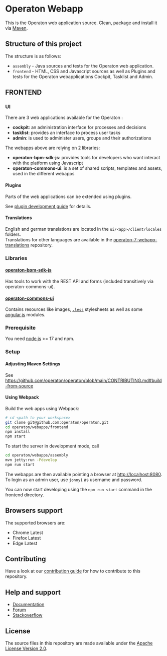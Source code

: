 # Operaton Webapp

This is the Operaton web application source.
Clean, package and install it via [Maven](https://maven.apache.org/).

## Structure of this project

The structure is as follows:

- `assembly` - Java sources and tests for the Operaton web application.
- `frontend` - HTML, CSS and Javascript sources as well as Plugins and tests for the Operaton webapplications Cockpit, Tasklist and Admin.

## FRONTEND

### UI

There are 3 web applications available for the Operaton :

- **cockpit**: an administration interface for processes and decisions
- **tasklist**: provides an interface to process user tasks
- **admin**: is used to administer users, groups and their authorizations

The webapps above are relying on 2 libraries:

- **operaton-bpm-sdk-js**: provides tools for developers who want interact with the platform using Javascript
- **operaton-commons-ui**: is a set of shared scripts, templates and assets, used in the different webapps

#### Plugins

Parts of the web applications can be extended using plugins.

See [plugin development guide](https://docs.operaton.org/latest/real-life/how-to/#cockpit-how-to-develop-a-cockpit-plugin) for details.

#### Translations

English and german translations are located in the `ui/<app>/client/locales` folders.  
Translations for other languages are available in the [operaton-7-webapp-translations](https://github.com/camunda-community-hub/camunda-7-webapp-translations) repository.

### Libraries

#### [operaton-bpm-sdk-js](https://github.com/operaton/operaton/tree/master/webapps/frontend/operaton-bpm-sdk-js)

Has tools to work with the REST API and forms (included transitively via operaton-commons-ui).

#### [operaton-commons-ui](https://github.com/operaton/operaton/tree/master/webapps/frontend/operaton-commons-ui)

Contains resources like images, [`.less`](http://lesscss.org) stylesheets as well as some [angular.js](http://angularjs.org) modules.

### Prerequisite

You need [node.js](http://nodejs.org) >= 17 and npm.

### Setup

#### Adjusting Maven Settings

See https://github.com/operaton/operaton/blob/main/CONTRIBUTING.md#build-from-source

#### Using Webpack

Build the web apps using Webpack:

```sh
# cd <path to your workspace>
git clone git@github.com:operaton/operaton.git
cd operaton/webapps/frontend
npm install
npm start
```

To start the server in development mode, call

```sh
cd operaton/webapps/assembly
mvn jetty:run -Pdevelop
npm run start
```

The webapps are then available pointing a browser at [http://localhost:8080](http://localhost:8080). To login as an admin user, use `jonny1` as username and password.

You can now start developing using the `npm run start` command in the frontend directory.

## Browsers support

The supported browsers are:

- Chrome Latest
- Firefox Latest
- Edge Latest

## Contributing

Have a look at our [contribution guide](https://github.com/operaton/operaton/blob/main/CONTRIBUTING.md) for how to contribute to this repository.

## Help and support

- [Documentation](https://docs.operaton.org/manual/latest/)
- [Forum](https://forum.operaton.org)
- [Stackoverflow](https://stackoverflow.com/questions/tagged/operaton)

## License

The source files in this repository are made available under the [Apache License Version 2.0](./LICENSE).
